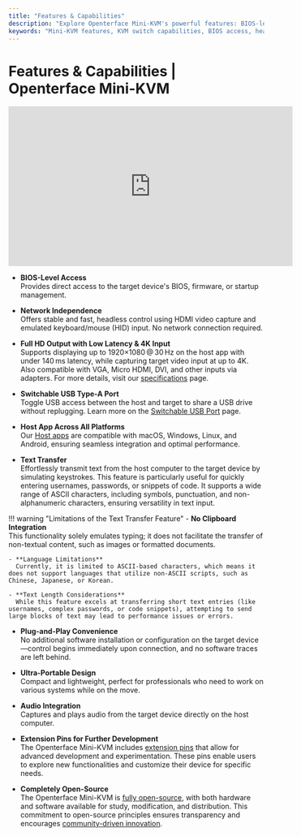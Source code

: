 ```yaml
---
title: "Features & Capabilities"
description: "Explore Openterface Mini-KVM's powerful features: BIOS-level access, 4K video support, cross-platform compatibility, and USB sharing. A comprehensive overview of capabilities for headless computer control with no network required."
keywords: "Mini-KVM features, KVM switch capabilities, BIOS access, headless control, 4K KVM, USB sharing, cross-platform KVM, text transfer, plug and play KVM, open source KVM"
---
```


# **Features & Capabilities** | Openterface Mini-KVM

<iframe 
  width="560" 
  height="315" 
  src="https://www.youtube.com/embed/r3HNUflWGOY?si=84Ek6F9ocHmmGTqW" 
  title="YouTube video player" 
  frameborder="0" 
  allow="accelerometer; autoplay; clipboard-write; encrypted-media; gyroscope; picture-in-picture; web-share" 
  referrerpolicy="strict-origin-when-cross-origin" 
  allowfullscreen>
</iframe>

- **BIOS-Level Access**  
  Provides direct access to the target device's BIOS, firmware, or startup management.

- **Network Independence**  
  Offers stable and fast, headless control using HDMI video capture and emulated keyboard/mouse (HID) input. No network connection required.

- **Full HD Output with Low Latency & 4K Input**  
  Supports displaying up to 1920×1080 @ 30 Hz on the host app with under 140 ms latency, while capturing target video input at up to 4K. Also compatible with VGA, Micro HDMI, DVI, and other inputs via adapters. For more details, visit our [specifications](/product/minikvm/specifications/) page.

- **Switchable USB Type-A Port**  
  Toggle USB access between the host and target to share a USB drive without replugging. Learn more on the [Switchable USB Port](../usb-switch) page.

- **Host App Across All Platforms**  
  Our [Host apps](/app) are compatible with macOS, Windows, Linux, and Android, ensuring seamless integration and optimal performance.

- **Text Transfer**  
  Effortlessly transmit text from the host computer to the target device by simulating keystrokes. This feature is particularly useful for quickly entering usernames, passwords, or snippets of code. It supports a wide range of ASCII characters, including symbols, punctuation, and non-alphanumeric characters, ensuring versatility in text input.

!!! warning "Limitations of the Text Transfer Feature"
    - **No Clipboard Integration**  
      This functionality solely emulates typing; it does not facilitate the transfer of non-textual content, such as images or formatted documents.

    - **Language Limitations**  
      Currently, it is limited to ASCII-based characters, which means it does not support languages that utilize non-ASCII scripts, such as Chinese, Japanese, or Korean.

    - **Text Length Considerations**  
      While this feature excels at transferring short text entries (like usernames, complex passwords, or code snippets), attempting to send large blocks of text may lead to performance issues or errors.

- **Plug-and-Play Convenience**  
  No additional software installation or configuration on the target device—control begins immediately upon connection, and no software traces are left behind.

- **Ultra-Portable Design**  
  Compact and lightweight, perfect for professionals who need to work on various systems while on the move.

- **Audio Integration**  
  Captures and plays audio from the target device directly on the host computer.

- **Extension Pins for Further Development**  
  The Openterface Mini-KVM includes [extension pins](../extension-pins) that allow for advanced development and experimentation. These pins enable users to explore new functionalities and customize their device for specific needs.

- **Completely Open-Source**  
  The Openterface Mini-KVM is [fully open-source](/compliance), with both hardware and software available for study, modification, and distribution. This commitment to open-source principles ensures transparency and encourages [community-driven innovation](/discord).
